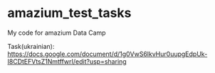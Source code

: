 # amazium_test_tasks
My code for amazium Data Camp

Task(ukrainian): https://docs.google.com/document/d/1g0VwS6lkvHur0uupgEdpUk-I8CDtEFVtsZ1NmtffwrI/edit?usp=sharing
